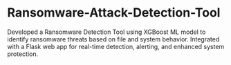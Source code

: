 # Ransomware-Attack-Detection-Tool
Developed a Ransomware Detection Tool using XGBoost ML model to identify ransomware threats based on file and system behavior. Integrated with a Flask web app for real-time detection, alerting, and enhanced system protection.
